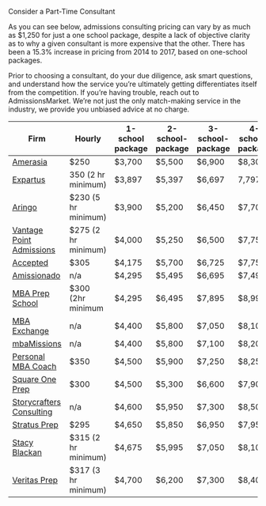 

Consider a Part-Time Consultant 

As you can see below, admissions consulting pricing can vary by as much as $1,250 for just a one school package, despite a lack of objective clarity as to why a given consultant is more expensive that the other. There has been a 15.3% increase in pricing from 2014 to 2017, based on one-school packages. 

Prior to choosing a consultant, do your due diligence, ask smart questions, and understand how the service you’re ultimately getting differentiates itself from the competition. If you’re having trouble, reach out to AdmissionsMarket. We’re not just the only match-making service in the industry, we provide you unbiased advice at no charge.

| Firm                     | Hourly              | 1-school package | 2-school-package | 3-school-package | 4-school-package | 5-school-package |
|--------------------------|---------------------|------------------|------------------|------------------|------------------|------------------|
| [Amerasia](http://www.amerasiaconsulting.com/boutique-mba-admissions-consulting-college-counseling/)                 | $250                | $3,700           | $5,500           | $6,900           | $8,300           | $9,700           |
| [Expartus](http://www.expartus.com/)                 | 350 (2 hr minimum)  | $3,897           | $5,397           | $6,697           | 7,797            | $8,797           |
| [Aringo](https://aringo.com/)                   | $230 (5 hr minimum) | $3,900           | $5,200           | $6,450           | $7,700           | $8,900           |
| [Vantage Point Admissions](https://vantagepointmba.com/) | $275 (2 hr minimum) | $4,000           | $5,250           | $6,500           | $7,750           | $9,000           |
| [Accepted](https://www.accepted.com/mba)                 | $305                | $4,175           | $5,700           | $6,725           | $7,750           | $8,775           |
| [Amissionado](http://admissionado.com/)              | n/a                 | $4,295           | $5,495           | $6,695           | $7,495           | $7,945           |
| [MBA Prep School](https://mbaprepschool.com/)          | $300 (2hr minimum   | $4,295           | $6,495           | $7,895           | $8,995           | $9,995           |
| [MBA Exchange](http://www.mbaexchange.com/)             | n/a                 | $4,400           | $5,800           | $7,050           | $8,100           | $9,100           |
| [mbaMissions](https://www.mbamission.com/)              | n/a                 | $4,400           | $5,800           | $7,100           | $8,200           | $9,200           |
| [Personal MBA Coach](https://www.personalmbacoach.com/)       | $350                | $4,500           | $5,900           | $7,250           | $8,250           | $9,250           |
| [Square One Prep](http://squareoneprep.com/)          | $300                | $4,500           | $5,300           | $6,600           | $7,900           | $8,200           |
| [Storycrafters Consulting](http://storycraftersconsulting.com/) | n/a                 | $4,600           | $5,950           | $7,300           | $8,500           | $9,650           |
| [Stratus Prep](https://stratusadmissionscounseling.com/)             | $295                | $4,650           | $5,850           | $6,950           | $7,950           | $8,950           |
| [Stacy Blackan](https://www.stacyblackman.com/)            | $315 (2 hr minimum) | $4,675           | $5,995           | $7,050           | $8,100           | $9,050           |
| [Veritas Prep](https://www.veritasprep.com/business-school/)             | $317 (3 hr minimum) | $4,700           | $6,200           | $7,300           | $8,400           | $9,400           |
